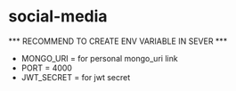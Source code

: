 # social-media
*** RECOMMEND TO CREATE ENV VARIABLE IN SEVER ***
* MONGO_URI = for personal mongo_uri link
* PORT = 4000
* JWT_SECRET = for jwt secret
